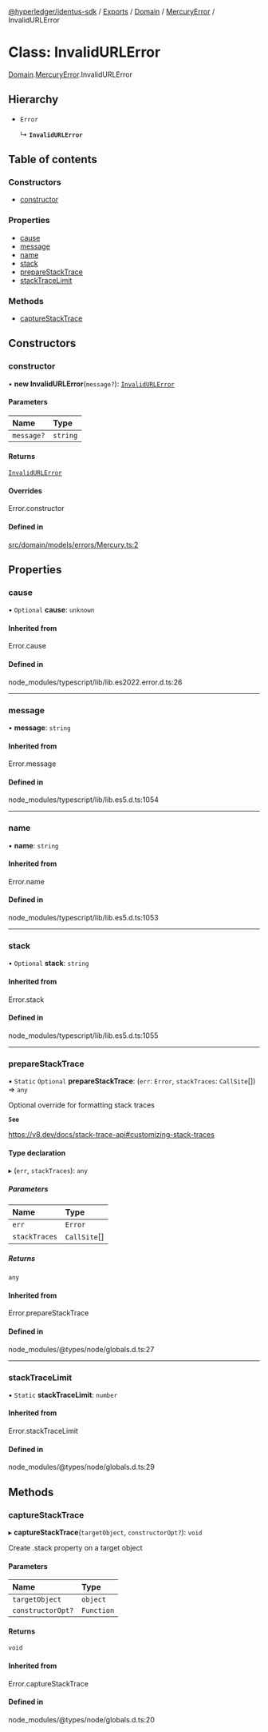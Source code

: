 [@hyperledger/identus-sdk](../README.md) / [Exports](../modules.md) / [Domain](../modules/Domain.md) / [MercuryError](../modules/Domain.MercuryError.md) / InvalidURLError

# Class: InvalidURLError

[Domain](../modules/Domain.md).[MercuryError](../modules/Domain.MercuryError.md).InvalidURLError

## Hierarchy

- `Error`

  ↳ **`InvalidURLError`**

## Table of contents

### Constructors

- [constructor](Domain.MercuryError.InvalidURLError.md#constructor)

### Properties

- [cause](Domain.MercuryError.InvalidURLError.md#cause)
- [message](Domain.MercuryError.InvalidURLError.md#message)
- [name](Domain.MercuryError.InvalidURLError.md#name)
- [stack](Domain.MercuryError.InvalidURLError.md#stack)
- [prepareStackTrace](Domain.MercuryError.InvalidURLError.md#preparestacktrace)
- [stackTraceLimit](Domain.MercuryError.InvalidURLError.md#stacktracelimit)

### Methods

- [captureStackTrace](Domain.MercuryError.InvalidURLError.md#capturestacktrace)

## Constructors

### constructor

• **new InvalidURLError**(`message?`): [`InvalidURLError`](Domain.MercuryError.InvalidURLError.md)

#### Parameters

| Name | Type |
| :------ | :------ |
| `message?` | `string` |

#### Returns

[`InvalidURLError`](Domain.MercuryError.InvalidURLError.md)

#### Overrides

Error.constructor

#### Defined in

[src/domain/models/errors/Mercury.ts:2](https://github.com/hyperledger-identus/sdk-ts/blob/d44afc3403bdd5cf86219cd263be20ea744f4706/src/domain/models/errors/Mercury.ts#L2)

## Properties

### cause

• `Optional` **cause**: `unknown`

#### Inherited from

Error.cause

#### Defined in

node_modules/typescript/lib/lib.es2022.error.d.ts:26

___

### message

• **message**: `string`

#### Inherited from

Error.message

#### Defined in

node_modules/typescript/lib/lib.es5.d.ts:1054

___

### name

• **name**: `string`

#### Inherited from

Error.name

#### Defined in

node_modules/typescript/lib/lib.es5.d.ts:1053

___

### stack

• `Optional` **stack**: `string`

#### Inherited from

Error.stack

#### Defined in

node_modules/typescript/lib/lib.es5.d.ts:1055

___

### prepareStackTrace

▪ `Static` `Optional` **prepareStackTrace**: (`err`: `Error`, `stackTraces`: `CallSite`[]) => `any`

Optional override for formatting stack traces

**`See`**

https://v8.dev/docs/stack-trace-api#customizing-stack-traces

#### Type declaration

▸ (`err`, `stackTraces`): `any`

##### Parameters

| Name | Type |
| :------ | :------ |
| `err` | `Error` |
| `stackTraces` | `CallSite`[] |

##### Returns

`any`

#### Inherited from

Error.prepareStackTrace

#### Defined in

node_modules/@types/node/globals.d.ts:27

___

### stackTraceLimit

▪ `Static` **stackTraceLimit**: `number`

#### Inherited from

Error.stackTraceLimit

#### Defined in

node_modules/@types/node/globals.d.ts:29

## Methods

### captureStackTrace

▸ **captureStackTrace**(`targetObject`, `constructorOpt?`): `void`

Create .stack property on a target object

#### Parameters

| Name | Type |
| :------ | :------ |
| `targetObject` | `object` |
| `constructorOpt?` | `Function` |

#### Returns

`void`

#### Inherited from

Error.captureStackTrace

#### Defined in

node_modules/@types/node/globals.d.ts:20
